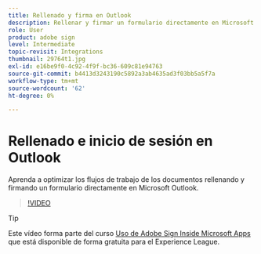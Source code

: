 ```yaml
---
title: Rellenado y firma en Outlook
description: Rellenar y firmar un formulario directamente en Microsoft Outlook
role: User
product: adobe sign
level: Intermediate
topic-revisit: Integrations
thumbnail: 29764t1.jpg
exl-id: e16be9f0-4c92-4f9f-bc36-609c81e94763
source-git-commit: b4413d3243190c5892a3ab4635ad3f03bb5a5f7a
workflow-type: tm+mt
source-wordcount: '62'
ht-degree: 0%

---
```


# Rellenado e inicio de sesión en Outlook

Aprenda a optimizar los flujos de trabajo de los documentos rellenando y firmando un formulario directamente en Microsoft Outlook.

>[!VIDEO](https://video.tv.adobe.com/v/29764t1?hidetitle=true)

>[!TIP]
>
>Este vídeo forma parte del curso [Uso de Adobe Sign Inside Microsoft Apps](https://experienceleague.adobe.com/?recommended=Sign-U-1-2020.2) que está disponible de forma gratuita para el Experience League.
